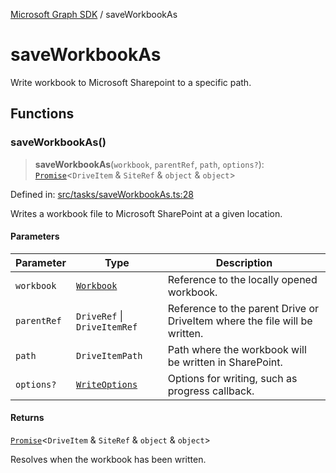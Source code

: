 [Microsoft Graph SDK](README.md) / saveWorkbookAs

# saveWorkbookAs

Write workbook to Microsoft Sharepoint to a specific path.

## Functions

### saveWorkbookAs()

> **saveWorkbookAs**(`workbook`, `parentRef`, `path`, `options?`): [`Promise`](https://developer.mozilla.org/docs/Web/JavaScript/Reference/Global_Objects/Promise)\<`DriveItem` & `SiteRef` & `object` & `object`\>

Defined in: [src/tasks/saveWorkbookAs.ts:28](https://github.com/Future-Secure-AI/sharepoint-workbook/blob/main/src/tasks/saveWorkbookAs.ts#L28)

Writes a workbook file to Microsoft SharePoint at a given location.

#### Parameters

| Parameter | Type | Description |
| ------ | ------ | ------ |
| `workbook` | [`Workbook`](Handle.md#workbook) | Reference to the locally opened workbook. |
| `parentRef` | `DriveRef` \| `DriveItemRef` | Reference to the parent Drive or DriveItem where the file will be written. |
| `path` | `DriveItemPath` | Path where the workbook will be written in SharePoint. |
| `options?` | [`WriteOptions`](Options.md#writeoptions) | Options for writing, such as progress callback. |

#### Returns

[`Promise`](https://developer.mozilla.org/docs/Web/JavaScript/Reference/Global_Objects/Promise)\<`DriveItem` & `SiteRef` & `object` & `object`\>

Resolves when the workbook has been written.
